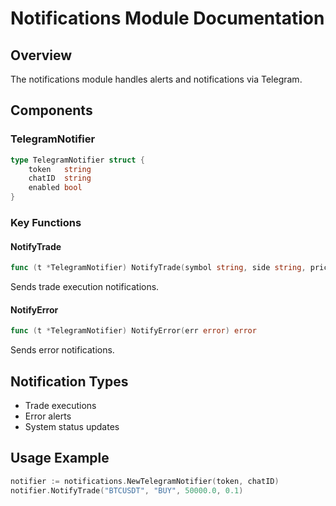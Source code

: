 # Notifications Module Documentation

## Overview

The notifications module handles alerts and notifications via Telegram.

## Components

### TelegramNotifier

```go
type TelegramNotifier struct {
    token   string
    chatID  string
    enabled bool
}
```

### Key Functions

#### NotifyTrade

```go
func (t *TelegramNotifier) NotifyTrade(symbol string, side string, price float64, quantity float64) error
```

Sends trade execution notifications.

#### NotifyError

```go
func (t *TelegramNotifier) NotifyError(err error) error
```

Sends error notifications.

## Notification Types

- Trade executions
- Error alerts
- System status updates

## Usage Example

```go
notifier := notifications.NewTelegramNotifier(token, chatID)
notifier.NotifyTrade("BTCUSDT", "BUY", 50000.0, 0.1)
```
